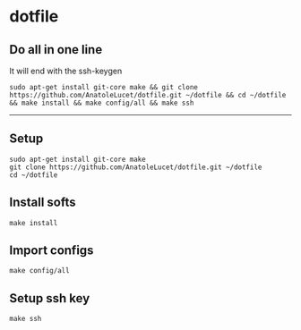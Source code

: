 # dotfile

## Do all in one line
It will end with the ssh-keygen

```
sudo apt-get install git-core make && git clone https://github.com/AnatoleLucet/dotfile.git ~/dotfile && cd ~/dotfile && make install && make config/all && make ssh
```

---

## Setup
```
sudo apt-get install git-core make
git clone https://github.com/AnatoleLucet/dotfile.git ~/dotfile
cd ~/dotfile
```

## Install softs
```
make install
```

## Import configs
```
make config/all
```

## Setup ssh key
```
make ssh
```

